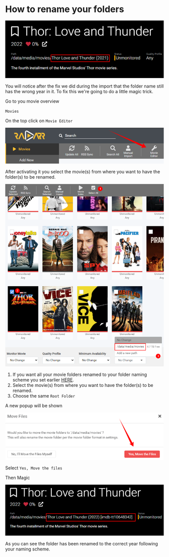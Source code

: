 # How to rename your folders

![!radarr-wrong-folder-name](images/radarr-wrong-folder-name.png)

You will notice after the fix we did during the import that the folder name still has the wrong year in it.
To fix this we're going to do a little magic trick.

Go to you movie overview

`Movies`

On the top click on `Movie Editor`

![!radarr-movie-editor](images/radarr-movie-editor.png)

After activating it you select the movie(s) from where you want to have the folder(s) to be renamed.

![!radarr-movie-editor-select](images/radarr-movie-editor-select.png)

1. If you want all your movie folders renamed to your folder naming scheme you set earlier [HERE](#movie-naming).
1. Select the movie(s) from where you want to have the folder(s) to be renamed.
1. Choose the same `Root Folder`

A new popup will be shown

![!radarr-movie-editor-move-files-yes](images/radarr-movie-editor-move-files-yes.png)

Select `Yes, Move the files`

Then Magic

![!radarr-correct-folder-name](images/radarr-correct-folder-name.png)

As you can see the folder has been renamed to the correct year following your naming scheme.
